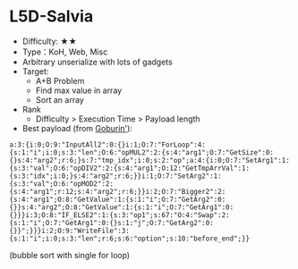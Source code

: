 # L5D-Salvia

- Difficulty: ★★
- Type：KoH, Web, Misc
- Arbitrary unserialize with lots of gadgets
- Target:
    - A+B Problem
    - Find max value in array
    - Sort an array
- Rank
    - Difficulty > Execution Time > Payload length
- Best payload (from [Goburin'](https://gobur.in/)):

```
a:3:{i:0;O:9:"InputAll2":0:{}i:1;O:7:"ForLoop":4:{s:1:"i";i:0;s:3:"len";O:6:"opMUL2":2:{s:4:"arg1";O:7:"GetSize":0:{}s:4:"arg2";r:6;}s:7:"tmp_idx";i:0;s:2:"op";a:4:{i:0;O:7:"SetArg1":1:{s:3:"val";O:6:"opDIV2":2:{s:4:"arg1";O:12:"GetTmpArrVal":1:{s:3:"idx";i:0;}s:4:"arg2";r:6;}}i:1;O:7:"SetArg2":1:{s:3:"val";O:6:"opMOD2":2:{s:4:"arg1";r:12;s:4:"arg2";r:6;}}i:2;O:7:"Bigger2":2:{s:4:"arg1";O:8:"GetValue":1:{s:1:"i";O:7:"GetArg2":0:{}}s:4:"arg2";O:8:"GetValue":1:{s:1:"i";O:7:"GetArg1":0:{}}}i:3;O:8:"IF_ELSE2":1:{s:3:"op1";s:67:"O:4:"Swap":2:{s:1:"i";O:7:"GetArg1":0:{}s:1:"j";O:7:"GetArg2":0:{}}";}}}i:2;O:9:"WriteFile":3:{s:1:"i";i:0;s:3:"len";r:6;s:6:"option";s:10:"before_end";}}
```

(bubble sort with single for loop)
